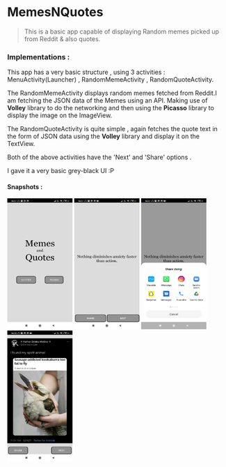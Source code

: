 # MemesNQuotes
> This is a basic app capable of displaying Random memes picked up from Reddit & also quotes.
### Implementations :
This app has a very basic structure , using 3 activities : MenuActivity(Launcher) , RandomMemeActivity , RandomQuoteActivity.

The RandomMemeActivity displays random memes fetched from Reddit.I am fetching the JSON data of the Memes using an API. Making use of <b>Volley</b> library to do the networking and then using the <b>Picasso</b> library to display the image on the ImageView.

The RandomQuoteActivity is quite simple , again fetches the quote text in the form of JSON data using the <b>Volley</b> library and display it on the TextView.

Both of the above activities have the 'Next' and 'Share' options .

I gave it a very basic grey-black UI :P

#### Snapshots :
<img src="ss1.jpg" width="150" height="300"/>
<img src="ss2.jpg" width="150" height="300"/>
<img src="ss3.jpg" width="150" height="300"/>
<img src="ss4.jpg" width="150" height="300"/>
